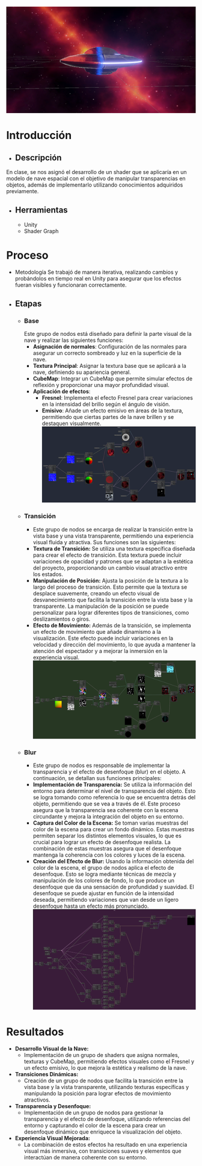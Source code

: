 ![image](images/ShaderNaveImg.png)
# Introducción 
- ## Descripción 
En clase, se nos asignó el desarrollo de un shader que se aplicaría en un modelo de nave espacial con el objetivo de manipular transparencias en objetos, además de implementarlo utilizando conocimientos adquiridos previamente.
- ## Herramientas
	- Unity
	- Shader Graph

# Proceso
- Metodología
	Se trabajó de manera iterativa, realizando cambios y probándolos en tiempo real en Unity para asegurar que los efectos fueran visibles y funcionaran correctamente.
- ## Etapas
	- ### Base
		Este grupo de nodos está diseñado para definir la parte visual de la nave y realizar las siguientes funciones:
		- **Asignación de normales**: Configuración de las normales para asegurar un correcto sombreado y luz en la superficie de la nave.
		- **Textura Principal**: Asignar la textura base que se aplicará a la nave, definiendo su apariencia general.
		- **CubeMap**: Integrar un CubeMap que permite simular efectos de reflexión y proporcionar una mayor profundidad visual.
		- **Aplicación de efectos**: 
			- **Fresnel**: Implementa el efecto Fresnel para crear variaciones en la intensidad del brillo según el ángulo de visión.
			- **Emisivo**: Añade un efecto emisivo en áreas de la textura, permitiendo que ciertas partes de la nave brillen y se destaquen visualmente.
		![image](images/Pasted_image_20241029120147.png)
	- ### Transición 
		- Este grupo de nodos se encarga de realizar la transición entre la vista base y una vista transparente, permitiendo una experiencia visual fluida y atractiva. Sus funciones son las siguientes:
		- **Textura de Transición:** Se utiliza una textura específica diseñada para crear el efecto de transición. Esta textura puede incluir variaciones de opacidad y patrones que se adaptan a la estética del proyecto, proporcionando un cambio visual atractivo entre los estados.
		- **Manipulación de Posición:** Ajusta la posición de la textura a lo largo del proceso de transición. Esto permite que la textura se desplace suavemente, creando un efecto visual de desvanecimiento que facilita la transición entre la vista base y la transparente. La manipulación de la posición se puede personalizar para lograr diferentes tipos de transiciones, como deslizamientos o giros.
		- **Efecto de Movimiento:** Además de la transición, se implementa un efecto de movimiento que añade dinamismo a la visualización. Este efecto puede incluir variaciones en la velocidad y dirección del movimiento, lo que ayuda a mantener la atención del espectador y a mejorar la inmersión en la experiencia visual.
		  ![image](images/Pasted_image_20241029121028.png)
	- ### Blur
		- Este grupo de nodos es responsable de implementar la transparencia y el efecto de desenfoque (blur) en el objeto. A continuación, se detallan sus funciones principales:
		-  **Implementación de Transparencia:** Se utiliza la información del entorno para determinar el nivel de transparencia del objeto. Esto se logra tomando como referencia lo que se encuentra detrás del objeto, permitiendo que se vea a través de él. Este proceso asegura que la transparencia sea coherente con la escena circundante y mejora la integración del objeto en su entorno.
		-  **Captura del Color de la Escena:** Se toman varias muestras del color de la escena para crear un fondo dinámico. Estas muestras permiten separar los distintos elementos visuales, lo que es crucial para lograr un efecto de desenfoque realista. La combinación de estas muestras asegura que el desenfoque mantenga la coherencia con los colores y luces de la escena.
		- **Creación del Efecto de Blur:** Usando la información obtenida del color de la escena, el grupo de nodos aplica el efecto de desenfoque. Esto se logra mediante técnicas de mezcla y manipulación de los colores de fondo, lo que produce un desenfoque que da una sensación de profundidad y suavidad. El desenfoque se puede ajustar en función de la intensidad deseada, permitiendo variaciones que van desde un ligero desenfoque hasta un efecto más pronunciado.
		![image](images/Pasted_image_20241029121537.png)
# Resultados
- **Desarrollo Visual de la Nave:**
    - Implementación de un grupo de shaders que asigna normales, texturas y CubeMap, permitiendo efectos visuales como el Fresnel y un efecto emisivo, lo que mejora la estética y realismo de la nave.
- **Transiciones Dinámicas:**
    - Creación de un grupo de nodos que facilita la transición entre la vista base y la vista transparente, utilizando texturas específicas y manipulando la posición para lograr efectos de movimiento atractivos.
- **Transparencia y Desenfoque:**
    - Implementación de un grupo de nodos para gestionar la transparencia y el efecto de desenfoque, utilizando referencias del entorno y capturando el color de la escena para crear un desenfoque dinámico que enriquece la visualización del objeto.
- **Experiencia Visual Mejorada:**
    - La combinación de estos efectos ha resultado en una experiencia visual más inmersiva, con transiciones suaves y elementos que interactúan de manera coherente con su entorno.

